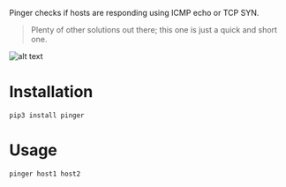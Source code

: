 Pinger checks if hosts are responding using ICMP echo or TCP SYN.

> Plenty of other solutions out there; this one is just a quick and short one.

![alt text](https://github.com/hSaria/ClusterTerminal/raw/master/.github/example_1.png "Example output")

# Installation

    pip3 install pinger

# Usage

    pinger host1 host2
